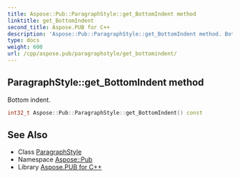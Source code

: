```yaml
---
title: Aspose::Pub::ParagraphStyle::get_BottomIndent method
linktitle: get_BottomIndent
second_title: Aspose.PUB for C++
description: 'Aspose::Pub::ParagraphStyle::get_BottomIndent method. Bottom indent in C++.'
type: docs
weight: 600
url: /cpp/aspose.pub/paragraphstyle/get_bottomindent/
---
```

## ParagraphStyle::get_BottomIndent method


Bottom indent.

```cpp
int32_t Aspose::Pub::ParagraphStyle::get_BottomIndent() const
```

## See Also

* Class [ParagraphStyle](../)
* Namespace [Aspose::Pub](../../)
* Library [Aspose.PUB for C++](../../../)
